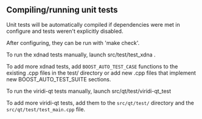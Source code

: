 Compiling/running unit tests
------------------------------------

Unit tests will be automatically compiled if dependencies were met in configure
and tests weren't explicitly disabled.

After configuring, they can be run with 'make check'.

To run the xdnad tests manually, launch src/test/test_xdna .

To add more xdnad tests, add `BOOST_AUTO_TEST_CASE` functions to the existing
.cpp files in the test/ directory or add new .cpp files that
implement new BOOST_AUTO_TEST_SUITE sections.

To run the viridi-qt tests manually, launch src/qt/test/viridi-qt_test

To add more viridi-qt tests, add them to the `src/qt/test/` directory and
the `src/qt/test/test_main.cpp` file.
